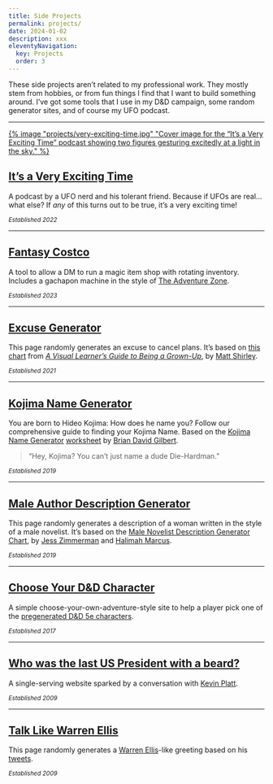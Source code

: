 ```yaml
---
title: Side Projects
permalink: projects/
date: 2024-01-02
description: xxx
eleventyNavigation:
  key: Projects
  order: 3
---
```


These side projects aren’t related to my professional work. They mostly stem from hobbies, or from fun things I find that I want to build something around. I’ve got some tools that I use in my D&D campaign, some random generator sites, and of course my UFO podcast.

---

[{% image "projects/very-exciting-time.jpg" "Cover image for the “It’s a Very Exciting Time” podcast showing two figures gesturing excitedly at a light in the sky." %}](https://veryexcitingtime.com/)

## [It’s a Very Exciting Time](https://veryexcitingtime.com/)

A podcast by a UFO nerd and his tolerant friend. Because if UFOs are real… what else? If _any_ of this turns out to be true, it’s a very exciting time!

<small><em>Established 2022</em></small>

---

## [Fantasy Costco](https://spaceninja-fantasy-costco.netlify.app/)

A tool to allow a DM to run a magic item shop with rotating inventory. Includes a gachapon machine in the style of [The Adventure Zone](https://theadventurezone.fandom.com/wiki/Fantasy_Costco).

<small><em>Established 2023</em></small>

---

## [Excuse Generator](https://excuses.oscorp.net)

This page randomly generates an excuse to cancel plans. It’s based on [this chart](https://mltshp.com/p/1M4IR) from _[A Visual Learner’s Guide to Being a Grown-Up](https://www.goodreads.com/en/book/show/54816858)_, by [Matt Shirley](https://twitter.com/mattsurely).

<small><em>Established 2021</em></small>

---

## [Kojima Name Generator](https://kojima.oscorp.net/)

You are born to Hideo Kojima: How does he name you? Follow our comprehensive guide to finding your Kojima Name. Based on the [Kojima Name Generator](https://www.polygon.com/videos/2019/11/11/20959269/unraveled-kojima-name-generator-death-stranding) [worksheet](https://www.scribd.com/document/434442769/Kojima-Name-Generator) by [Brian David Gilbert](https://twitter.com/briamgilbert).

> “Hey, Kojima? You can’t just name a dude Die-Hardman.”

<small><em>Established 2019</em></small>

---

## [Male Author Description Generator](https://maleauthor.oscorp.net)

This page randomly generates a description of a woman written in the style of a male novelist. It’s based on the [Male Novelist Description Generator Chart](https://electricliterature.com/if-youre-not-sure-how-a-male-author-would-describe-you-use-our-handy-chart/), by [Jess Zimmerman](https://twitter.com/j_zimms) and [Halimah Marcus](https://twitter.com/halimahmarcus).

<small><em>Established 2019</em></small>

---

## [Choose Your D&D Character](https://chooseyourdndcharacter.com)

A simple choose-your-own-adventure-style site to help a player pick one of the [pregenerated D&D 5e characters](http://dnd.wizards.com/articles/features/character_sheets).

<small><em>Established 2017</em></small>

---

## [Who was the last US President with a beard?](https://whowasthelastpresidentwithabeard.com)

A single-serving website sparked by a conversation with [Kevin Platt](http://kevinaplatt.com/).

<small><em>Established 2009</em></small>

---

## [Talk Like Warren Ellis](https://talklikewarrenellis.com)

This page randomly generates a [Warren Ellis](http://warrenellis.com/)-like greeting based on his [tweets](https://twitter.com/warrenellis/).

<small><em>Established 2009</em></small>

